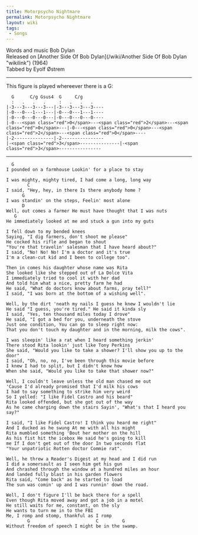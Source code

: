 ```yaml
---
title: Motorpsycho Nightmare
permalink: Motorpsycho Nightmare
layout: wiki
tags:
 - Songs
---
```


Words and music Bob Dylan  
Released on [Another Side Of Bob
Dylan](/wiki/Another Side Of Bob Dylan "wikilink") (1964)  
Tabbed by Eyolf Østrem

* * * * *

This figure is played whereever there is a G:

      G      C/g Gsus4  G     C/g
      :   .   .   .     :   .   .   .
    |-3---3---3---3---|-3---3---3---3----
    |-0---0---1---1---|-0---0---1---1----
    |-0---0---0---0---|-0---0---0---0----
    |-0---<span class="red">0</span>---<span class="red">2</span>---<span class="red">0</span>---|-0---<span class="red">0</span>---<span class="red">2</span>---<span class="red">0</span>----
    |-2---------------|-2----------------
    |-<span class="red">3</span>---------------|-<span class="red">3</span>----------------

* * * * *

      G
    I pounded on a farmhouse Lookin' for a place to stay

    I was mighty, mighty tired, I had come a long, long way
            C
    I said, "Hey, hey, in there Is there anybody home ?
          G
    I was standin' on the steps, Feelin' most alone
          D
    Well, out comes a farmer He must have thought that I was nuts
       G
    He immediately looked at me and stuck a gun into my guts

    I fell down to my bended knees
    Saying, "I dig farmers, don't shoot me please"
    He cocked his rifle and began to shout
    "You're that travelin' salesman that I have heard about?"
    I said, "No! No! No! I'm a doctor and it's true
    I'm a clean-cut kid and I been to college too".

    Then in comes his daughter whose name was Rita
    She looked like she stepped out of La Dolce Vita
    I immediately tried to cool it with her dad
    And told him what a nice, pretty farm he had
    He said, "What do doctors know about farms, pray tell?"
    I said, "I was born at the bottom of a wishing well".

    Well, by the dirt 'neath my nails I guess he knew I wouldn't lie
    He said "I guess, you're tired." He said it kinda sly
    I said, "Yes, ten thousand miles today I drove"
    He said, "I got a bed for you, underneath the stove
    Just one condition, You can go to sleep right now:
    That you don't touch my daughter and in the morning, milk the cows".

    I was sleepin' like a rat when I heard something jerkin'
    There stood Rita lookin' just like Tony Perkins
    She said, "Would you like to take a shower? I'll show you up to the door"
    I said, "Oh, no, no, I've been through this movie before
    I knew I had to split, but I didn't know how
    When she said, "Would you like to take that shower now?"

    Well, I couldn't leave unless the old man chased me out
    'Cause I'd already promised that I'd milk his cows
    I had to say something to strike him very weird
    So I yelled: "I like Fidel Castro and his beard"
    Rita looked offended, but she got out of the way
    As he came charging down the stairs Sayin', "What's that I heard you say?"

    I said, "I like Fidel Castro! I think you heard me right"
    And I ducked as he swung At me with all his might
    Rita mumbled something 'Bout her mother on the hill
    As his fist hit the icebox He said he's going to kill
    me If I don't get out of the door In two seconds flat
    "Your unpatriotic Rotten doctor Commie rat".

    Well, he threw a Reader's Digest at my head and I did run
    I did a somersault as I seen him get his gun
    And chrashed through the window at a hundred miles an hour
    And landed fully blast in his garden flowers
    Rita said, "Come back" as he started to load
    The sun was comin' up and I was runnin' down the road.

    Well, I don't figure I'll be back there for a spell
    Even though Rita moved away and got a job in a motel
    He still waits for me, constant, on the sly
    He wants to turn me in to the FBI
    Me, I romp and stomp, thankful as I romp
            G                         C         G
    Without freedom of speech I might be in the swamp.
